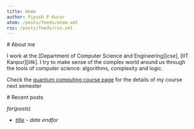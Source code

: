 ```yaml
---
title: Home
author: Piyush P Kurur
atom: /posts/feeds/atom.xml
rss: /posts/feeds/rss.xml
---
```


<div class="about">
# About me

I work at the [Department of Computer Science and Engineering][cse],
[IIT Kanpur][iitk]. I try to make sense of the complex world around us
through the tools of computer science: algorithms, complexity and
logic.


Check the [quantum computing course page][quantum computing] for the
details of my course next semester

</div>

<div class="recent-posts">
# Recent posts

$for(posts)$
* [$title$]($url$) - $date$
$endfor$


</div>

[Quantum computing]:
	</teaching/Quantum-computing/index.html>
	"Quantum computing"
